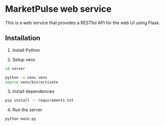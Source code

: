 # MarketPulse web service

This is a web service that provides a RESTful API for the web UI using Flask.

## Installation

1. Install Python

2. Setup venv

```bash
cd server

python -m venv venv
source venv/bin/activate
```

3. Install dependencies

```bash
pip install -r requirements.txt
```

4. Run the server

```bash
python main.py
```
